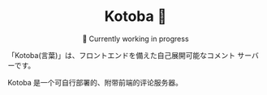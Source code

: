 <h1 align="center">Kotoba 🍃</h1>
<center>🚧 Currently working in progress</center>

「Kotoba(言葉)」は、フロントエンドを備えた自己展開可能なコメント サーバーです。

Kotoba 是一个可自行部署的、附带前端的评论服务器。
